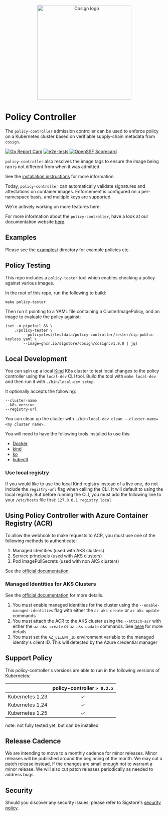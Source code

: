 <p align="center">
  <img style="max-width: 100%;width: 300px;" src="https://raw.githubusercontent.com/sigstore/community/main/artwork/policy-controller/Horizontal/Full%20Color/sigstore_policycontroller-horizontal-color.svg" alt="Cosign logo"/>
</p>

# Policy Controller

The `policy-controller` admission controller can be used to enforce policy on a Kubernetes cluster based on verifiable supply-chain metadata from `cosign`.

[![Go Report Card](https://goreportcard.com/badge/github.com/sigstore/policy-controller)](https://goreportcard.com/report/github.com/sigstore/policy-controller)
[![e2e-tests](https://github.com/sigstore/policy-controller/actions/workflows/kind-e2e-cosigned.yaml/badge.svg)](https://github.com/sigstore/policy-controller/actions/workflows/kind-e2e-cosigned.yaml)
[![OpenSSF Scorecard](https://api.securityscorecards.dev/projects/github.com/sigstore/policy-controller/badge)](https://api.securityscorecards.dev/projects/github.com/sigstore/policy-controller)

`policy-controller` also resolves the image tags to ensure the image being ran is not different from when it was admitted.

See the [installation instructions](https://docs.sigstore.dev/policy-controller/installation) for more information.

Today, `policy-controller` can automatically validate signatures and
attestations on container images.
Enforcement is configured on a per-namespace basis, and multiple keys are supported.

We're actively working on more features here.

For more information about the `policy-controller`, have a look at our documentation website [here](https://docs.sigstore.dev/policy-controller/overview).

## Examples

Please see the [examples/](./examples/) directory for example policies etc.

## Policy Testing

This repo includes a `policy-tester` tool which enables checking a policy against
various images.

In the root of this repo, run the following to build:
```
make policy-tester
```

Then run it pointing to a YAML file containing a ClusterImagePolicy, and an image to evaluate the policy against:
```
(set -o pipefail && \
    ./policy-tester \
        --policy=test/testdata/policy-controller/tester/cip-public-keyless.yaml \
        --image=ghcr.io/sigstore/cosign/cosign:v1.9.0 | jq)
```

## Local Development

You can spin up a local [Kind](https://kind.sigs.k8s.io/) K8s cluster to test local changes to the policy controller using the `local-dev`
CLI tool. Build the tool with `make local-dev` and then run it with `./bin/local-dev setup`.

It optionally accepts the following:

```
--cluster-name
--k8s-version
--registry-url
```

You can clean up the cluster with `./bin/local-dev clean --cluster-name=<my cluster name>`.

You will need to have the following tools installed to use this:
- [Docker](https://docs.docker.com/get-docker/)
- [kind](https://kind.sigs.k8s.io/)
- [ko](https://ko.build/install/)
- [kubectl](https://kubernetes.io/docs/tasks/tools/)

### Use local registry

If you would like to use the local Kind registry instead of a live one,
do not include the `registry-url` flag when calling the CLI. It will default to using the local registry. But before running the CLI, you must add the following line to your `/etc/hosts` file first:
`127.0.0.1 registry.local`

## Using Policy Controller with Azure Container Registry (ACR)

To allow the webhook to make requests to ACR, you must use one of the following
methods to authenticate:

1. Managed identities (used with AKS clusters)
1. Service principals (used with AKS clusters)
1. Pod imagePullSecrets (used with non AKS clusters)

See the [official documentation](https://learn.microsoft.com/en-us/azure/container-registry/authenticate-kubernetes-options#scenarios).

### Managed Identities for AKS Clusters

See the [official documentation](https://learn.microsoft.com/en-us/azure/aks/cluster-container-registry-integration?toc=%2Fazure%2Fcontainer-registry%2Ftoc.json&bc=%2Fazure%2Fcontainer-registry%2Fbreadcrumb%2Ftoc.json&tabs=azure-cli) for more details.

1. You must enable managed identities for the cluster using the `--enable-managed-identities` flag with either the `az aks create` or `az aks update` commands
1. You must attach the ACR to the AKS cluster using the `--attach-acr` with either
the `az aks create` or `az aks update` commands. See [here](https://learn.microsoft.com/en-us/azure/aks/cluster-container-registry-integration?toc=%2Fazure%2Fcontainer-registry%2Ftoc.json&bc=%2Fazure%2Fcontainer-registry%2Fbreadcrumb%2Ftoc.json&tabs=azure-cli#create-a-new-aks-cluster-and-integrate-with-an-existing-acr) for more details
1. You must set the `AZ_CLIENT_ID` environment variable to the managed identity's client ID.
This will detected by the Azure credential manager

## Support Policy

This policy-controller's versions are able to run in the following versions of Kubernetes:

|  | policy-controller `> 0.2.x` |
|---|:---:|
| Kubernetes 1.23 | ✓ |
| Kubernetes 1.24 | ✓ |
| Kubernetes 1.25 | ✓ |

note: not fully tested yet, but can be installed

## Release Cadence

We are intending to move to a monthly cadence for minor releases.
Minor releases will be published around the beginning of the month.
We may cut a patch release instead, if the changes are small enough not to warrant a minor release.
We will also cut patch releases periodically as needed to address bugs.

## Security

Should you discover any security issues, please refer to Sigstore's [security
policy](https://github.com/sigstore/policy-controller/security/policy).
